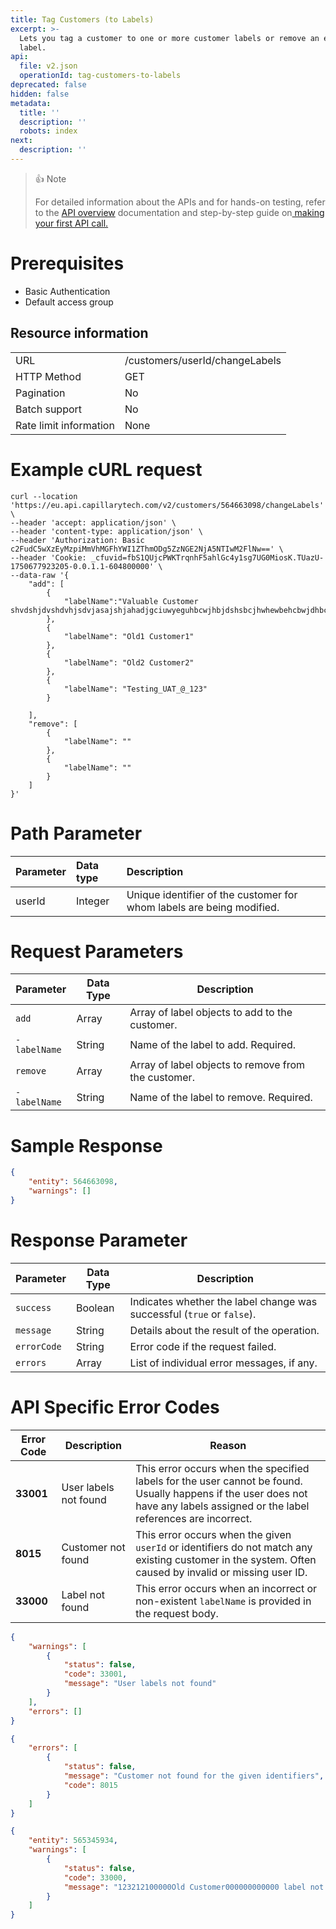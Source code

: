 ```yaml
---
title: Tag Customers (to Labels)
excerpt: >-
  Lets you tag a customer to one or more customer labels or remove an existing
  label.
api:
  file: v2.json
  operationId: tag-customers-to-labels
deprecated: false
hidden: false
metadata:
  title: ''
  description: ''
  robots: index
next:
  description: ''
---
```

> 👍 Note
>
> For detailed information about the APIs and for hands-on testing, refer to the [API overview](https://docs.capillarytech.com/reference/apioverview) documentation and step-by-step guide on[ making your first API call.](https://docs.capillarytech.com/reference/make-your-first-api-call)

# Prerequisites

*   Basic Authentication
*   Default access group

## Resource information

|                        |                                |
| :--------------------- | :----------------------------- |
| URL                    | /customers/userId/changeLabels |
| HTTP Method            | GET                            |
| Pagination             | No                             |
| Batch support          | No                             |
| Rate limit information | None                           |

# Example cURL request

```curl
curl --location 'https://eu.api.capillarytech.com/v2/customers/564663098/changeLabels' \
--header 'accept: application/json' \
--header 'content-type: application/json' \
--header 'Authorization: Basic c2FudC5wXzEyMzpiMmVhMGFhYWI1ZThmODg5ZzNGE2NjA5NTIwM2FlNw==' \
--header 'Cookie: _cfuvid=fbS1QUjcPWKTrqnhF5ahlGc4y1sg7UG0MiosK.TUazU-1750677923205-0.0.1.1-604800000' \
--data-raw '{
    "add": [
        {
            "labelName":"Valuable Customer shvdshjdvshdvhjsdvjasajshjahadjgciuwyeguhbcwjhbjdshsbcjhwhewbehcbwjdhbckwjhekjhcbw"
        },
        {
            "labelName": "Old1 Customer1"
        },
        {
            "labelName": "Old2 Customer2"
        },
        {
            "labelName": "Testing_UAT_@_123"
        }
    
    ],
    "remove": [
        {
            "labelName": ""
        },
        {
            "labelName": ""
        }
    ]
}'
```

# Path Parameter

| Parameter | Data type | Description                                                           |
| :-------- | :-------- | :-------------------------------------------------------------------- |
| userId    | Integer   | Unique identifier of the customer for whom labels are being modified. |

# Request Parameters

| Parameter    | Data Type | Description                                         |
| ------------ | --------- | --------------------------------------------------- |
| `add`        | Array     | Array of label objects to add to the customer.      |
| `-labelName` | String    | Name of the label to add. Required.                 |
| `remove`     | Array     | Array of label objects to remove from the customer. |
| `-labelName` | String    | Name of the label to remove. Required.              |

# Sample Response

```json
{
    "entity": 564663098,
    "warnings": []
}
```

# Response Parameter

| Parameter   | Data Type | Description                                                            |
| ----------- | --------- | ---------------------------------------------------------------------- |
| `success`   | Boolean   | Indicates whether the label change was successful (`true` or `false`). |
| `message`   | String    | Details about the result of the operation.                             |
| `errorCode` | String    | Error code if the request failed.                                      |
| `errors`    | Array     | List of individual error messages, if any.                             |

# API Specific Error Codes

| Error Code | Description           | Reason                                                                                                                                                                         |
| ---------- | --------------------- | ------------------------------------------------------------------------------------------------------------------------------------------------------------------------------ |
| **33001**  | User labels not found | This error occurs when the specified labels for the user cannot be found. Usually happens if the user does not have any labels assigned or the label references are incorrect. |
| **8015**   | Customer not found    | This error occurs when the given `userId` or identifiers do not match any existing customer in the system. Often caused by invalid or missing user ID.                         |
| **33000**  | Label not found       | This error occurs when an incorrect or non-existent `labelName` is provided in the request body.                                                                               |

```json
{
    "warnings": [
        {
            "status": false,
            "code": 33001,
            "message": "User labels not found"
        }
    ],
    "errors": []
}

```
```json
{
    "errors": [
        {
            "status": false,
            "message": "Customer not found for the given identifiers",
            "code": 8015
        }
    ]
}

```
```json
{
    "entity": 565345934,
    "warnings": [
        {
            "status": false,
            "code": 33000,
            "message": "123212100000Old Customer000000000000 label not found"
        }
    ]
}

```